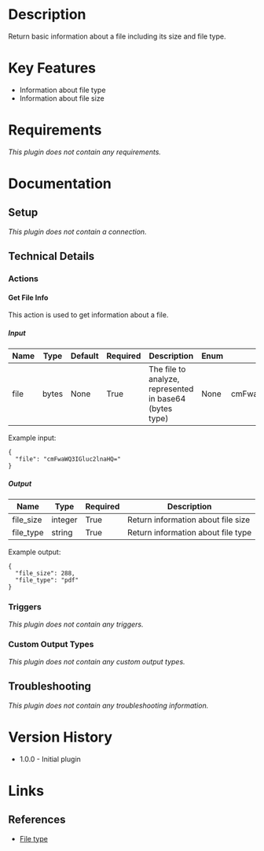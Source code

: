 # Description

Return basic information about a file including its size and file type.

# Key Features

* Information about file type
* Information about file size

# Requirements

_This plugin does not contain any requirements._

# Documentation

## Setup

_This plugin does not contain a connection._

## Technical Details

### Actions

#### Get File Info

This action is used to get information about a file.

##### Input

|Name|Type|Default|Required|Description|Enum|Example|
|----|----|-------|--------|-----------|----|-------|
|file|bytes|None|True|The file to analyze, represented in base64 (bytes type)|None|cmFwaWQ3IGluc2lnaHQ=|

Example input:

```
{
  "file": "cmFwaWQ3IGluc2lnaHQ="
}
```

##### Output

|Name|Type|Required|Description|
|----|----|--------|-----------|
|file_size|integer|True|Return information about file size|
|file_type|string|True|Return information about file type|

Example output:

```
{
  "file_size": 288,
  "file_type": "pdf"
}
```

### Triggers

_This plugin does not contain any triggers._

### Custom Output Types

_This plugin does not contain any custom output types._

## Troubleshooting

_This plugin does not contain any troubleshooting information._

# Version History

* 1.0.0 - Initial plugin

# Links

## References

* [File type](https://pypi.org/project/filetype/)
